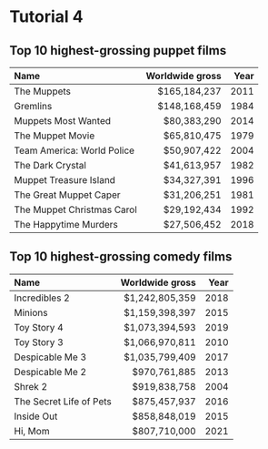 # Tutorial 4

## Top 10 highest-grossing puppet films

| Name                       | Worldwide gross | Year |
| :------------------------- | --------------: | ---: |
| The Muppets                | $165,184,237    | 2011 |
| Gremlins                   | $148,168,459    | 1984 |
| Muppets Most Wanted        | $80,383,290     | 2014 |
| The Muppet Movie           | $65,810,475     | 1979 |
| Team America: World Police | $50,907,422     | 2004 |
| The Dark Crystal           | $41,613,957     | 1982 |
| Muppet Treasure Island     | $34,327,391     | 1996 |
| The Great Muppet Caper     | $31,206,251     | 1981 |
| The Muppet Christmas Carol | $29,192,434     | 1992 |
| The Happytime Murders      | $27,506,452     | 2018 |

## Top 10 highest-grossing comedy films

| Name                    | Worldwide gross | Year |
| :---------------------- | --------------: | ---: |
| Incredibles 2           | $1,242,805,359  | 2018 |
| Minions                 | $1,159,398,397  | 2015 |
| Toy Story 4             | $1,073,394,593  | 2019 |
| Toy Story 3             | $1,066,970,811  | 2010 |
| Despicable Me 3         | $1,035,799,409  | 2017 |
| Despicable Me 2         | $970,761,885    | 2013 |
| Shrek 2                 | $919,838,758    | 2004 |
| The Secret Life of Pets | $875,457,937    | 2016 |
| Inside Out              | $858,848,019    | 2015 |
| Hi, Mom                 | $807,710,000    | 2021 |